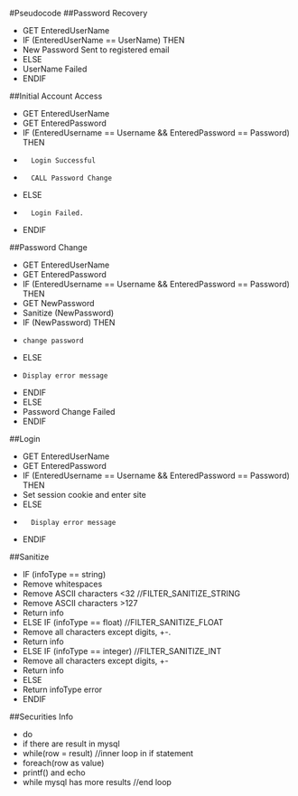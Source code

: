 #Pseudocode
##Password Recovery
* GET EnteredUserName
* IF (EnteredUserName == UserName) THEN
* 	New Password Sent to registered email
* ELSE
* 	UserName Failed
* ENDIF

##Initial Account Access
* GET EnteredUserName
* GET EnteredPassword
* 	IF (EnteredUsername == Username && EnteredPassword == Password) THEN
* 		Login Successful
* 		CALL Password Change
* 	ELSE
* 		Login Failed.
* 	ENDIF

##Password Change
* GET EnteredUserName
* GET EnteredPassword
* IF (EnteredUsername == Username && EnteredPassword == Password) THEN
*   GET NewPassword
*   Sanitize (NewPassword)
*   IF (NewPassword) THEN
*     change password
*   ELSE
*     Display error message
*   ENDIF
* ELSE
* 	Password Change Failed
* ENDIF


##Login 
* GET EnteredUserName
* GET EnteredPassword
* IF (EnteredUsername == Username && EnteredPassword == Password) THEN
* 	Set session cookie and enter site
*	ELSE
*		Display error message
*	ENDIF


##Sanitize
* IF (infoType == string)
* 	Remove whitespaces
* 	Remove ASCII characters <32 //FILTER_SANITIZE_STRING
* 	Remove ASCII characters >127
* 	Return info
* ELSE IF (infoType == float) //FILTER_SANITIZE_FLOAT
* 	Remove all characters except digits, +-.
* 	Return info
* ELSE IF (infoType == integer) //FILTER_SANITIZE_INT
* 	Remove all characters except digits, +-
* 	Return info
* ELSE
* 	Return infoType error
* ENDIF

##Securities Info
* do
* if there are result in mysql
* while(row  = result) //inner loop in if statement
* foreach(row as value) 
* printf() and echo <br/>
* while mysql has more results //end loop